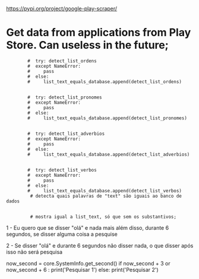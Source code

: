 https://pypi.org/project/google-play-scraper/
# Get data from applications from Play Store. Can useless in the future;





             

            #  try: detect_list_ordens
            #  except NameError: 
            #     pass
            #  else: 
            #     list_text_equals_database.append(detect_list_ordens)


            #  try: detect_list_pronomes
            #  except NameError: 
            #     pass
            #  else: 
            #     list_text_equals_database.append(detect_list_pronomes)


            #  try: detect_list_adverbios
            #  except NameError: 
            #     pass
            #  else: 
            #     list_text_equals_database.append(detect_list_adverbios)


            #  try: detect_list_verbos
            #  except NameError: 
            #     pass
            #  else: 
            #     list_text_equals_database.append(detect_list_verbos)
             # detecta quais palavras de "text" são iguais ao banco de dados

             
             # mostra igual a list_text, só que sem os substantivos;





<!-- list_text = list(text)

for vf in list_text:
    if vf == ['olá']:
    list_text.remove('olá')
    list_text = ''.join(list_text)
    
    fiveSecs = [1, 2, 3, 4, 5]
    for fv in fiveSecs:
        time.sleep(1)
        print('counting')
        if fv == 5:
        print('Deu 5 segundos')
        print("É pesquisa!")
        answer = test_eight_components(s = list_text) -->
        
        
        
        
1 - Eu quero que se disser "olá" e nada mais além disso, durante 6 segundos, se disser alguma coisa a pesquise

2 - Se disser "olá" e durante 6 segundos não disser nada, o que disser após isso não será pesquisa


 now_second = core.SystemInfo.get_second()
                  if now_second + 3 or now_second + 6  :
                      print('Pesquisar 1')
                  else:
                      print('Pesquisar 2')
